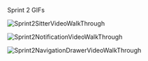 Sprint 2 GIFs

![Sprint2SitterVideoWalkThrough](Sprint2SitterVideoWalkthrough.gif)

![Sprint2NotificationVideoWalkThrough](Sprint2NotificationVideoWalkthrough.gif)

![Sprint2NavigationDrawerVideoWalkThrough](PetVacay-ANu.gif)
